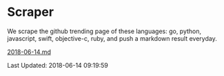 # Scraper

We scrape the github trending page of these languages: go, python, javascript, swift, objective-c, ruby, and push a markdown result everyday.

[2018-06-14.md](https://github.com/henson/Scraper/blob/master/2018-06-14.md)

Last Updated: 2018-06-14 09:19:59